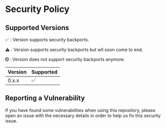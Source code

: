 # Security Policy

## Supported Versions

✅ : Version supports security backports.

⚠️ : Version supports security backports but wll soon come to end.

❎ : Version does not support security backports anymore.

| Version | Supported          |
| ------- | ------------------ |
| 0.x.x   | :white_check_mark: |

## Reporting a Vulnerability

If you have found some vulnerabilities when using this repository, please open an issue with the necessary details in order to help us fix this security issue.
